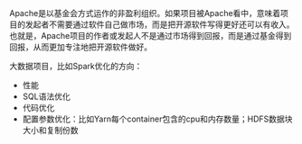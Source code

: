 Apache是以基金会方式运作的非盈利组织。如果项目被Apache看中，意味着项目的发起者不需要通过软件自己做市场，而是把开源软件写得更好还可以有收入。也就是，Apache项目的作者或发起人不是通过市场得到回报，而是通过基金得到回报，从而更加专注地把开源软件做好。

大数据项目，比如Spark优化的方向：

- 性能
- SQL语法优化
- 代码优化
- 配置参数优化：比如Yarn每个container包含的cpu和内存数量；HDFS数据块大小和复制份数


